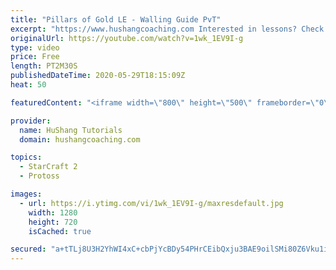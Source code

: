 ```yaml
---
title: "Pillars of Gold LE - Walling Guide PvT"
excerpt: "https://www.hushangcoaching.com Interested in lessons? Check out the website for more information ------------------------------------------------------------------------------------------------------- Want to support HuShang Tutorials directly? Patreon is a website where you can contribute a monthly"
originalUrl: https://youtube.com/watch?v=1wk_1EV9I-g
type: video
price: Free
length: PT2M30S
publishedDateTime: 2020-05-29T18:15:09Z
heat: 50

featuredContent: "<iframe width=\"800\" height=\"500\" frameborder=\"0\" src=\"https://www.youtube.com/embed/1wk_1EV9I-g\" allow=\"accelerometer; autoplay; encrypted-media; gyroscope; picture-in-picture\" allowfullscreen></iframe>"

provider:
  name: HuShang Tutorials
  domain: hushangcoaching.com

topics:
  - StarCraft 2
  - Protoss

images:
  - url: https://i.ytimg.com/vi/1wk_1EV9I-g/maxresdefault.jpg
    width: 1280
    height: 720
    isCached: true

secured: "a+tTLj8U3H2YhWI4xC+cbPjYcBDy54PHrCEibQxju3BAE9oilSMi80Z6Vku1i/O19P3cEMUpLwTTl3+DRH2gkZMT39Wxd8euoQNrBhZcT1BfKSLZsCzcuVS7BBCrE+xZxrTCUTycIkuQdgPb02iDJGd3Kyc28qbSXKHNUfAhgaGLaPNNvisgu5QFniQCjZrBVdwjgoNNYUODip49Ljo8QbQJ0ndKNljOA0kkx/YBD7732Pp9RU5TY2q+GwVpxXEsxiDhyiVbpTb3X42GKtQyBNmtK/9UrU8N11xdCSepYTq2q0IHVQ/MOyr0D0y53Pkhmqvr0v1fIZPRXH6MnUh9B2SDmiLCwB+GZrBGWNe1W1J5wU18CdVQefPqJoTO4VXDt7ILPezng21L1EeysFzuOftTnK9rzcEHcm4x9JD7IxE=;LGRtRECaXRJDVFkuo5UvCA=="
---
```


